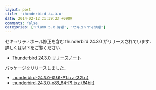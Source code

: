 ```yaml
---
layout: post
title: "thunderbird 24.3.0"
date: 2014-02-12 21:39:23 +0900
comments: false
categories: ["Plamo 5.x 情報", "セキュリティ情報"]
---
```

セキュリティホール修正を含む thunderbird 24.3.0 がリリースされています．詳しくは以下をご覧ください．

* [Thunderbird 24.3.0 リリースノート](http://www.mozilla.jp/thunderbird/24.3.0/releasenotes/)

パッケージをリリースしました．

* [thunderbird-24.3.0-i586-P1.txz (32bit)](ftp://plamo.linet.gr.jp/pub/Plamo-5.x/x86/plamo/04_xapps/thunderbird-24.3.0-i586-P1.txz)
* [thunderbird-24.3.0-x86_64-P1.txz (64bit)](ftp://plamo.linet.gr.jp/pub/Plamo-5.x/x86_64/plamo/04_xapps/thunderbird-24.3.0-x86_64-P1.txz)